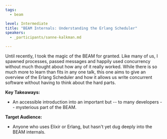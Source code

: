 ```yaml
---
tags: 
  - beam

level: Intermediate
title: "BEAM Internals: Understanding the Erlang Scheduler"
speakers: 
  - _participants/sanne-kalkman.md

---
```

Until recently, I took the magic of the BEAM for granted. Like many of us, I spawned processes, passed messages and happily used concurrency without much thought about how any of it really worked. While there is so much more to learn than fits in any one talk, this one aims to give an overview of the Erlang Scheduler and how it allows us write concurrent software without having to think about the hard parts.

**Key Takeaways:**

- An accessible introduction into an important but  -- to many developers -- mysterious part of the BEAM.

**Target Audience:**

- Anyone who uses Elixir or Erlang, but hasn't yet dug deeply into the BEAM internals.
